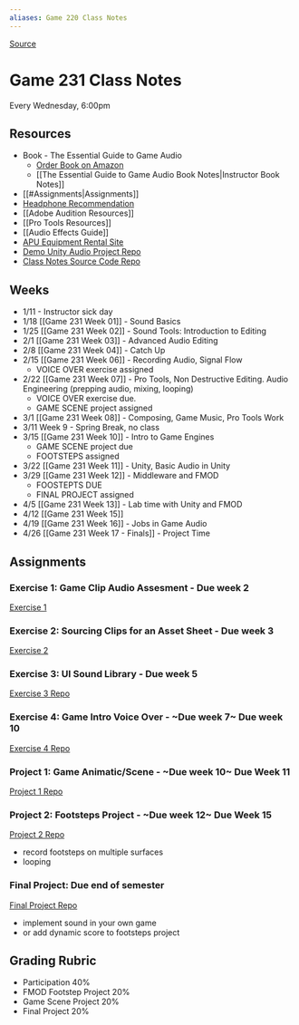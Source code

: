 ```yaml
---
aliases: Game 220 Class Notes
---
```

[Source](https://github.com/nharsch/Game-220)

# Game 231 Class Notes
Every Wednesday, 6:00pm

## Resources
- Book - The Essential Guide to Game Audio
	- [Order Book on Amazon](https://www.amazon.com/Essential-Guide-Game-Audio-Practice/dp/041570670X/ref=sr_1_1?crid=3IGE5UH8X6O3G&keywords=the+essential+guide+to+game+audio&qid=1642484714&sprefix=the+essential+guide+to+game+aud%2Caps%2C199&sr=8-1)
	- [[The Essential Guide to Game Audio Book Notes|Instructor Book Notes]]
- [[#Assignments|Assignments]]
- [Headphone Recommendation](https://www.amazon.com/Audio-Technica-ATH-M20x-Professional-Monitor-Headphones/dp/B00HVLUR18/ref=sr_1_4?crid=2C2M7AJUMIX7&keywords=audio+technica&qid=1642132525&sprefix=audio+technica%2Caps%2C312&sr=8-4)
- [[Adobe Audition Resources]]
- [[Pro Tools Resources]]
- [[Audio Effects Guide]]
- [APU Equipment Rental Site](https://www.apu.edu/vpa/cinematicarts/equipmentfacilities)
- [Demo Unity Audio Project Repo](https://github.com/APUGames/game-220-unity-audio-intro)
- [Class Notes Source Code Repo](https://github.com/nharsch/Game-231)

## Weeks
- 1/11  - Instructor sick day
- 1/18 [[Game 231 Week 01]] - Sound Basics
- 1/25 [[Game 231 Week 02]] - Sound Tools: Introduction to Editing
- 2/1 [[Game 231 Week 03]] - Advanced Audio Editing
- 2/8 [[Game 231 Week 04]] - Catch Up
- 2/15 [[Game 231 Week 06]] - Recording Audio, Signal Flow
	- VOICE OVER exercise assigned
- 2/22 [[Game 231 Week 07]] - Pro Tools, Non Destructive Editing. Audio Engineering (prepping audio, mixing, looping)
	- VOICE OVER exercise due. 
	- GAME SCENE project assigned
- 3/1 [[Game 231 Week 08]] - Composing, Game Music, Pro Tools Work
- 3/11 Week 9 - Spring Break, no class
- 3/15 [[Game 231 Week 10]] - Intro to Game Engines
	- GAME SCENE project due
	- FOOTSTEPS assigned
- 3/22 [[Game 231 Week 11]] - Unity, Basic Audio in Unity
- 3/29 [[Game 231 Week 12]] - Middleware and FMOD
	- FOOSTEPTS DUE
	- FINAL PROJECT assigned
- 4/5 [[Game 231 Week 13]] - Lab time with Unity and FMOD 
- 4/12 [[Game 231 Week 15]]
- 4/19  [[Game 231 Week 16]] - Jobs in Game Audio
- 4/26 [[Game 231 Week 17 - Finals]] - Project Time

## Assignments
### Exercise 1: Game Clip Audio Assesment - Due week 2 
[Exercise 1](https://canvas.apu.edu/courses/45722/assignments/798498)

### Exercise 2: Sourcing Clips for an Asset Sheet - Due week 3
[Exercise 2](https://canvas.apu.edu/courses/45722/assignments/798500)

### Exercise 3: UI Sound Library  - Due week 5
[Exercise 3 Repo](https://github.com/APUGames/Game-220-Exercise-3)
 
### Exercise 4: Game Intro Voice Over - ~Due week 7~ Due week 10
[Exercise 4 Repo](https://github.com/APUGames/Game-220-Exercise-4)

### Project 1: Game Animatic/Scene - ~Due week 10~ Due Week 11
[Project 1 Repo](https://github.com/APUGames/Game-220-Project-1)

### Project 2: Footsteps Project - ~Due week 12~ Due Week 15
[Project 2 Repo](https://github.com/APUGames/Game-220-Project-2-Footsteps)
  - record footsteps on multiple surfaces
  - looping
  
### Final Project: Due end of semester
[Final Project Repo](https://github.com/APUGames/Game-220-Final-Project)
- implement sound in your own game
- or add dynamic score to footsteps project

## Grading Rubric
- Participation 40%
- FMOD Footstep Project 20%
- Game Scene Project 20%
- Final Project 20%
